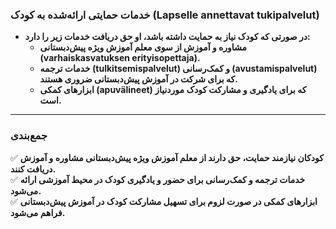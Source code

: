 ### **خدمات حمایتی ارائه‌شده به کودک (Lapselle annettavat tukipalvelut)**  

- **در صورتی که کودک نیاز به حمایت داشته باشد، او حق دریافت خدمات زیر را دارد:**  
  - **مشاوره و آموزش از سوی معلم آموزش ویژه پیش‌دبستانی (varhaiskasvatuksen erityisopettaja).**  
  - **خدمات ترجمه (tulkitsemispalvelut) و کمک‌رسانی (avustamispalvelut) که برای شرکت در آموزش پیش‌دبستانی ضروری هستند.**  
  - **ابزارهای کمکی (apuvälineet) که برای یادگیری و مشارکت کودک موردنیاز است.**  

---

### **جمع‌بندی**  
✅ **کودکان نیازمند حمایت، حق دارند از معلم آموزش ویژه پیش‌دبستانی مشاوره و آموزش دریافت کنند.**  
✅ **خدمات ترجمه و کمک‌رسانی برای حضور و یادگیری کودک در محیط آموزشی ارائه می‌شود.**  
✅ **ابزارهای کمکی در صورت لزوم برای تسهیل مشارکت کودک در آموزش پیش‌دبستانی فراهم می‌شود.**